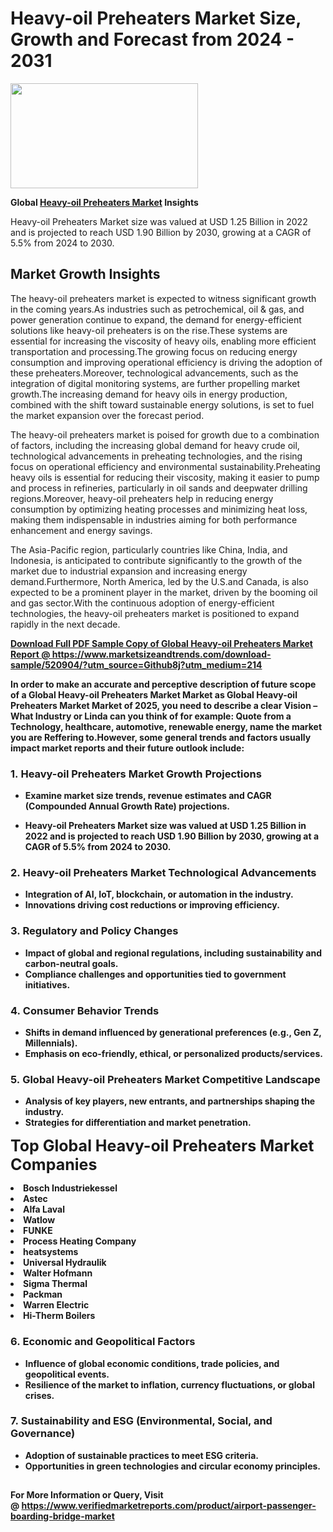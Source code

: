 <H1>Heavy-oil Preheaters Market Size, Growth and Forecast from 2024 - 2031</H1><img class="aligncenter size-medium wp-image-584254" src="https://thirdeyenews.in/wp-content/uploads/2024/09/Global-Market-Research-300x168.jpeg" alt="" width="300" height="168" /><p><strong>Global&nbsp;<a href="https://www.marketsizeandtrends.com/download-sample/520904/?utm_source=Github8j?utm_medium=214">Heavy-oil Preheaters Market</a> Insights</strong></p><p>Heavy-oil Preheaters Market size was valued at USD 1.25 Billion in 2022 and is projected to reach USD 1.90 Billion by 2030, growing at a CAGR of 5.5% from 2024 to 2030.</p><p><h2>Market Growth Insights</h2> <p>The heavy-oil preheaters market is expected to witness significant growth in the coming years.As industries such as petrochemical, oil & gas, and power generation continue to expand, the demand for energy-efficient solutions like heavy-oil preheaters is on the rise.These systems are essential for increasing the viscosity of heavy oils, enabling more efficient transportation and processing.The growing focus on reducing energy consumption and improving operational efficiency is driving the adoption of these preheaters.Moreover, technological advancements, such as the integration of digital monitoring systems, are further propelling market growth.The increasing demand for heavy oils in energy production, combined with the shift toward sustainable energy solutions, is set to fuel the market expansion over the forecast period.</p> <p><strong><a href="#"></a></strong></p> <p>The heavy-oil preheaters market is poised for growth due to a combination of factors, including the increasing global demand for heavy crude oil, technological advancements in preheating technologies, and the rising focus on operational efficiency and environmental sustainability.Preheating heavy oils is essential for reducing their viscosity, making it easier to pump and process in refineries, particularly in oil sands and deepwater drilling regions.Moreover, heavy-oil preheaters help in reducing energy consumption by optimizing heating processes and minimizing heat loss, making them indispensable in industries aiming for both performance enhancement and energy savings.</p> <p>The Asia-Pacific region, particularly countries like China, India, and Indonesia, is anticipated to contribute significantly to the growth of the market due to industrial expansion and increasing energy demand.Furthermore, North America, led by the U.S.and Canada, is also expected to be a prominent player in the market, driven by the booming oil and gas sector.With the continuous adoption of energy-efficient technologies, the heavy-oil preheaters market is positioned to expand rapidly in the next decade.</p> <p><strong><a href="#"></p><p><span class=""><strong>Download Full PDF Sample Copy of Global Heavy-oil Preheaters Market Report</strong> @ <a href="https://www.marketsizeandtrends.com/download-sample/520904/?utm_source=Github8j?utm_medium=214" target="_blank">https://www.marketsizeandtrends.com/download-sample/520904/?utm_source=Github8j?utm_medium=214</a></span></p><p>In order to make an accurate and perceptive description of future scope of a Global&nbsp;Heavy-oil Preheaters Market Market as Global&nbsp;Heavy-oil Preheaters Market Market of 2025, you need to describe a clear Vision &ndash; What Industry or Linda can you think of for example: Quote from a Technology, healthcare, automotive, renewable energy, name the market you are Reffering to.However, some general trends and factors usually impact market reports and their future outlook include:</p><h3>1.&nbsp;<strong>Heavy-oil Preheaters Market Growth Projections</strong></h3><ul><li>Examine market size trends, revenue estimates and CAGR (Compounded Annual Growth Rate) projections.</li><li><p>Heavy-oil Preheaters Market size was valued at USD 1.25 Billion in 2022 and is projected to reach USD 1.90 Billion by 2030, growing at a CAGR of 5.5% from 2024 to 2030.</p></li></ul><h3>2.&nbsp;<strong>Heavy-oil Preheaters Market Technological Advancements</strong></h3><ul><li>Integration of AI, IoT, blockchain, or automation in the industry.</li><li>Innovations driving cost reductions or improving efficiency.</li></ul><h3>3.&nbsp;<strong>Regulatory and Policy Changes</strong></h3><ul><li>Impact of global and regional regulations, including sustainability and carbon-neutral goals.</li><li>Compliance challenges and opportunities tied to government initiatives.</li></ul><h3>4.&nbsp;<strong>Consumer Behavior Trends</strong></h3><ul><li>Shifts in demand influenced by generational preferences (e.g., Gen Z, Millennials).</li><li>Emphasis on eco-friendly, ethical, or personalized products/services.</li></ul><h3>5.&nbsp;<strong>Global Heavy-oil Preheaters Market Competitive Landscape</strong></h3><ul><li>Analysis of key players, new entrants, and partnerships shaping the industry.</li><li>Strategies for differentiation and market penetration.</li></ul><p data-pm-slice="1 1 []"><span style="color: inherit; font-family: inherit; font-size: 25px;">Top Global Heavy-oil Preheaters Market Companies</span></p><div class="" data-test-id=""><p><li>Bosch Industriekessel</li><li> Astec</li><li> Alfa Laval</li><li> Watlow</li><li> FUNKE</li><li> Process Heating Company</li><li> heatsystems</li><li> Universal Hydraulik</li><li> Walter Hofmann</li><li> Sigma Thermal</li><li> Packman</li><li> Warren Electric</li><li> Hi-Therm Boilers</li></p></div><h3>6.&nbsp;<strong>Economic and Geopolitical Factors</strong></h3><ul><li>Influence of global economic conditions, trade policies, and geopolitical events.</li><li>Resilience of the market to inflation, currency fluctuations, or global crises.</li></ul><h3>7.&nbsp;<strong>Sustainability and ESG (Environmental, Social, and Governance)</strong></h3><ul><li>Adoption of sustainable practices to meet ESG criteria.</li><li>Opportunities in green technologies and circular economy principles.</li></ul><h2><strong style="font-size: 14px;">For More Information or Query, Visit @&nbsp;</strong><a style="background-color: #ffffff; font-size: 14px;" href="https://www.marketsizeandtrends.com/report/heavy-oil-preheaters-market/" target="_blank">https://www.verifiedmarketreports.com/product/airport-passenger-boarding-bridge-market</a></h2>
